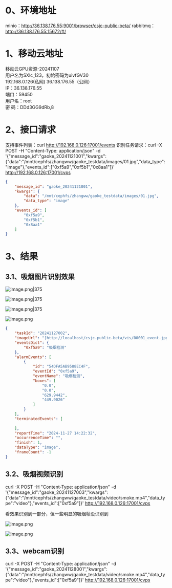 # 0、环境地址

minio：http://36.138.176.55:9001/browser/csjc-public-beta/
rabbitmq：http://36.138.176.55:15672/#/

# 1、移动云地址

移动云GPU资源-20241107  
用户名为SXlc_123，初始密码为uivfGV30  
192.168.0.126(私网) 36.138.176.55（公网）  
IP：36.138.176.55  
端口：59450  
用户名：root  
密 码：DDd3GG9dRb,8

# 2、接口请求

支持事件列表：curl http://192.168.0.126:17001/events
识别任务请求：curl -X POST -H "Content-Type: application/json" -d '{"message_id":"gaoke_20241121001","kwargs":{"data":"/mnt/cephfs/zhangww/gaoke_testdata/images/01.jpg","data_type":"image"},"events_id":["0xf5a9","0xf5b1","0x8aa1"]}' http://192.168.0.126:17001/cvps

```json
{  
    "message_id": "gaoke_20241121001",  
    "kwargs": {  
        "data": "/mnt/cephfs/zhangww/gaoke_testdata/images/01.jpg",  
        "data_type": "image"  
    },  
    "events_id": [  
        "0xf5a9",  
        "0xf5b1",  
        "0x8aa1"  
    ]  
}
```


# 3、结果

## 3.1、吸烟图片识别效果

![image.png|375](https://yancey-note-img.oss-cn-beijing.aliyuncs.com/20241127142744.png)

![image.png|375](https://yancey-note-img.oss-cn-beijing.aliyuncs.com/20241127152941.png)


![image.png|375](https://yancey-note-img.oss-cn-beijing.aliyuncs.com/20241127142724.png)


![image.png](https://yancey-note-img.oss-cn-beijing.aliyuncs.com/20241127142801.png)

```json
{  
    "taskId": "20241127002",  
    "imageUrl": "[http://localhost/csjc-public-beta/vis/00001_event.jpg](http://localhost/csjc-public-beta/vis/00001_event.jpg)",  
    "eventsDict": {  
        "0xf5a9": "吸烟检测"  
    },  
    "alarmEvents": [  
        {  
            "id": "54DFA5AB9588EC4F",  
            "eventId": "0xf5a9",  
            "eventName": "吸烟检测",  
            "boxes": [  
                "0.0",  
                "0.0",  
                "629.9442",  
                "449.9026"  
            ]  
        }  
    ],  
    "terminatedEvents": [  
  
    ],  
    "reportTime": "2024-11-27 14:22:32",  
    "occurrenceTime": "",  
    "finish": 1,  
    "dataType": "image",  
    "frameCount": -1  
}
```

## 3.2、吸烟视频识别

curl -X POST -H "Content-Type: application/json" -d '{"message_id":"gaoke_20241127003","kwargs":{"data":"/mnt/cephfs/zhangww/gaoke_testdata/video/smoke.mp4","data_type":"video"},"events_id":["0xf5a9"]}' http://192.168.0.126:17001/cvps

看效果识别到一部分，但一些明显的吸烟帧没识别到

![image.png](https://yancey-note-img.oss-cn-beijing.aliyuncs.com/20241127153010.png)


![image.png](https://yancey-note-img.oss-cn-beijing.aliyuncs.com/20241127145718.png)



## 3.3、webcam识别

curl -X POST -H "Content-Type: application/json" -d '{"message_id":"gaoke_20241128001","kwargs":{"data":"/mnt/cephfs/zhangww/gaoke_testdata/video/smoke.mp4","data_type":"video"},"events_id":["0xf5a9"]}' http://192.168.0.126:17001/cvps